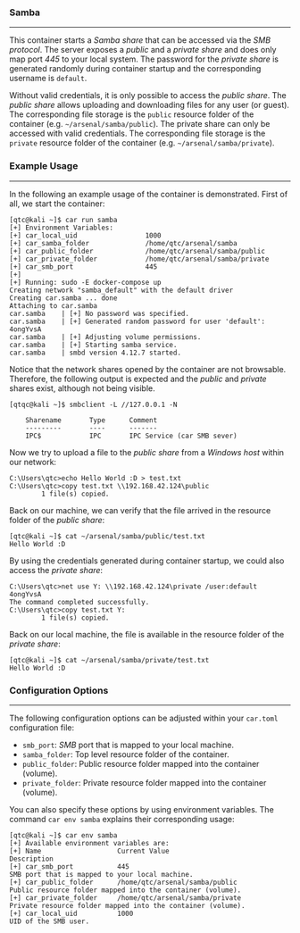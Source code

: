 ### Samba

----

This container starts a *Samba share* that can be accessed via the *SMB protocol*. The server
exposes a *public* and a *private share* and does only map port *445* to your local system.
The password for the *private share* is generated randomly during container startup and
the corresponding username is ``default``.

Without valid credentials, it is only possible to access the *public share*. The *public share*
allows uploading and downloading files for any user (or guest). The corresponding file storage
is the ``public`` resource folder of the container (e.g. ``~/arsenal/samba/public``). The private
share can only be accessed with valid credentials. The corresponding file storage is the 
``private`` resource folder of the container (e.g. ``~/arsenal/samba/private``).


### Example Usage

----

In the following an example usage of the container is demonstrated. First of all, we start the
container:

```console
[qtc@kali ~]$ car run samba
[+] Environment Variables:
[+]	car_local_uid                 1000
[+]	car_samba_folder              /home/qtc/arsenal/samba
[+]	car_public_folder             /home/qtc/arsenal/samba/public
[+]	car_private_folder            /home/qtc/arsenal/samba/private
[+]	car_smb_port                  445
[+] 
[+] Running: sudo -E docker-compose up
Creating network "samba_default" with the default driver
Creating car.samba ... done
Attaching to car.samba
car.samba    | [+] No password was specified.
car.samba    | [+] Generated random password for user 'default': 4ongYvsA
car.samba    | [+] Adjusting volume permissions.
car.samba    | [+] Starting samba service.
car.samba    | smbd version 4.12.7 started.
```

Notice that the network shares opened by the container are not browsable.
Therefore, the following output is expected and the *public* and *private*
shares exist, although not being visible.

```console
[qtqc@kali ~]$ smbclient -L //127.0.0.1 -N

	Sharename       Type      Comment
	---------       ----      -------
	IPC$            IPC       IPC Service (car SMB sever)
```

Now we try to upload a file to the *public share* from a *Windows host* within our network:

```console
C:\Users\qtc>echo Hello World :D > test.txt
C:\Users\qtc>copy test.txt \\192.168.42.124\public
        1 file(s) copied.
```

Back on our machine, we can verify that the file arrived in the resource folder of the *public share*:

```console
[qtc@kali ~]$ cat ~/arsenal/samba/public/test.txt 
Hello World :D
```

By using the credentials generated during container startup, we could also
access the *private share*:

```console
C:\Users\qtc>net use Y: \\192.168.42.124\private /user:default 4ongYvsA
The command completed successfully.
C:\Users\qtc>copy test.txt Y:
        1 file(s) copied.
```

Back on our local machine, the file is available in the resource folder of the *private share*:

```console
[qtc@kali ~]$ cat ~/arsenal/samba/private/test.txt 
Hello World :D 
```

### Configuration Options

----

The following configuration options can be adjusted within your ``car.toml`` configuration file:

* ``smb_port``: *SMB* port that is mapped to your local machine.
* ``samba_folder``: Top level resource folder of the container.
* ``public_folder``: Public resource folder mapped into the container (volume).
* ``private_folder``: Private resource folder mapped into the container (volume).

You can also specify these options by using environment variables. The command ``car env samba`` explains their corresponding usage:

```console
[qtc@kali ~]$ car env samba
[+] Available environment variables are:
[+] Name                   Current Value                             Description
[+] car_smb_port           445                                       SMB port that is mapped to your local machine.
[+] car_public_folder      /home/qtc/arsenal/samba/public            Public resource folder mapped into the container (volume).
[+] car_private_folder     /home/qtc/arsenal/samba/private           Private resource folder mapped into the container (volume).
[+] car_local_uid          1000                                      UID of the SMB user.
```
